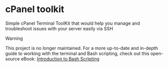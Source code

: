 # cPanel toolkit

Simple cPanel Terminal ToolKit that would help you manage and troubleshoot issues with your server easily via SSH

> [!WARNING]
> This project is no longer maintained. For a more up-to-date and in-depth guide to working with the terminal and Bash scripting, check out this open-source eBook: [Introduction to Bash Scripting](https://github.com/bobbyiliev/introduction-to-bash-scripting)
